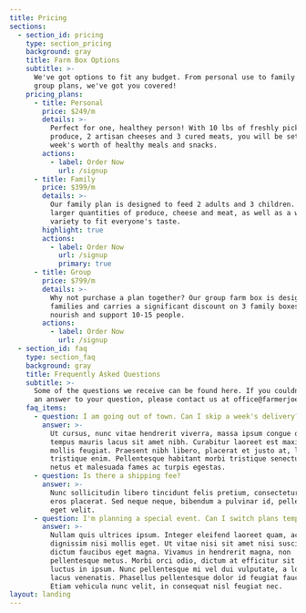 ```yaml
---
title: Pricing
sections:
  - section_id: pricing
    type: section_pricing
    background: gray
    title: Farm Box Options
    subtitle: >-
      We've got options to fit any budget. From personal use to family and even
      group plans, we've got you covered!
    pricing_plans:
      - title: Personal
        price: $249/m
        details: >-
          Perfect for one, healthey person! With 10 lbs of freshly picked
          produce, 2 artisan cheeses and 3 cured meats, you will be set for a
          week's worth of healthy meals and snacks.
        actions:
          - label: Order Now
            url: /signup
      - title: Family
        price: $399/m
        details: >-
          Our family plan is designed to feed 2 adults and 3 children. With
          larger quantities of produce, cheese and meat, as well as a wider
          variety to fit everyone's taste.
        highlight: true
        actions:
          - label: Order Now
            url: /signup
            primary: true
      - title: Group
        price: $799/m
        details: >-
          Why not purchase a plan together? Our group farm box is designed for 3
          families and carries a significant discount on 3 family boxes aimed to
          nourish and support 10-15 people.
        actions:
          - label: Order Now
            url: /signup
  - section_id: faq
    type: section_faq
    background: gray
    title: Frequently Asked Questions
    subtitle: >-
      Some of the questions we receive can be found here. If you couldn't find
      an answer to your question, please contact us at office@farmerjoeboxes.com
    faq_items:
      - question: I am going out of town. Can I skip a week's delivery?
        answer: >-
          Ut cursus, nunc vitae hendrerit viverra, massa ipsum congue quam, sed
          tempus mauris lacus sit amet nibh. Curabitur laoreet est maximus
          mollis feugiat. Praesent nibh libero, placerat et justo at, luctus
          tristique enim. Pellentesque habitant morbi tristique senectus et
          netus et malesuada fames ac turpis egestas.
      - question: Is there a shipping fee?
        answer: >-
          Nunc sollicitudin libero tincidunt felis pretium, consectetur aliquam
          eros placerat. Sed neque neque, bibendum a pulvinar id, pellentesque
          eget velit. 
      - question: I'm planning a special event. Can I switch plans temporarily?
        answer: >-
          Nullam quis ultrices ipsum. Integer eleifend laoreet quam, ac
          dignissim nisi mollis eget. Ut vitae nisi sit amet nisi suscipit
          dictum faucibus eget magna. Vivamus in hendrerit magna, non
          pellentesque metus. Morbi orci odio, dictum at efficitur sit amet,
          luctus in ipsum. Nunc pellentesque mi vel dui vulputate, a lobortis
          lacus venenatis. Phasellus pellentesque dolor id feugiat faucibus.
          Etiam vehicula nunc velit, in consequat nisl feugiat nec.
layout: landing
---
```

